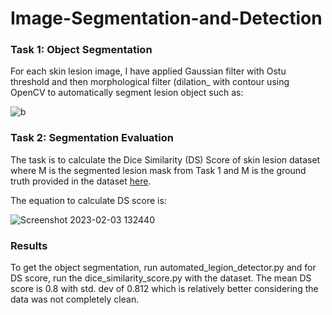 # Image-Segmentation-and-Detection

### Task 1: Object Segmentation
For each skin lesion image, I have applied Gaussian filter with Ostu threshold and then morphological filter (dilation_ with contour using OpenCV to automatically segment lesion object such as:
 
![b](https://user-images.githubusercontent.com/101992840/216715209-c9ec608a-c252-47f5-8b6a-dbeaf5c47abd.png)

### Task 2: Segmentation Evaluation
The task is to calculate the Dice Similarity (DS) Score of skin lesion dataset where M is the segmented lesion mask from Task 1 and M is the ground truth provided in the dataset [here](https://drive.google.com/drive/folders/1VWPGP18jjCaSucbnfN3ALRYAaPQxMPYU).

The equation to calculate DS score is:

![Screenshot 2023-02-03 132440](https://user-images.githubusercontent.com/101992840/216713606-a78e857f-e19c-433d-b007-86fab400f5ba.png)

### Results
To get the object segmentation, run automated_legion_detector.py and for DS score, run the dice_similarity_score.py with the dataset. The mean DS score is 0.8 with std. dev of 0.812 which is relatively better considering the data was not completely clean.
